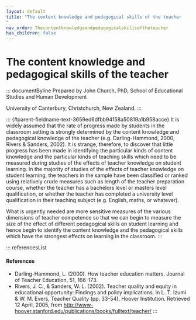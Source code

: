```yaml
---
layout: default
title: "The content knowledge and pedagogical skills of the teacher 
"
nav_order: Thecontentknowledgeandpedagogicalskillsoftheteacher
has_children: false
---
```

# The content knowledge and pedagogical skills of the teacher 


::: documentByline
Prepared by John Church, PhD, School of Educational Studies and Human
Development

University of Canterbury, Christchurch, New Zealand.
:::

::: {#parent-fieldname-text-3659ed6dfbb94158a50819a1b958acce}
It is widely assumed that the rate of progress made by students in the
classroom setting is strongly determined by the content knowledge and
pedagogical knowledge of the teacher (e.g. Darling-Hammond, 2000; Rivers
& Sanders, 2002). It is strange, therefore, to discover that little
progress has been made in identifying the particular kinds of content
knowledge and the particular kinds of teaching skills which need to be
measured during studies of the effects of teacher knowledge on student
learning. In the majority of studies of the effects of teacher knowledge
on student learning, the teachers in the sample have been classified or
ranked using relatively crude measures such as length of the teacher
preparation course, whether the teacher has a bachelors level or masters
level qualification, or whether the teacher has completed a university
level qualification in their teaching subject (e.g. English, maths, or
whatever).

What is urgently needed are more sensitive measures of the various
dimensions of teacher competence so that we can begin to measure the
size of the effect of different pedagogical skills on student learning
and hence begin to identify the content knowledge and the pedagogical
skills which have the strongest effects on learning in the classroom.
:::

::: referencesList
#### References

-   Darling-Hammond, L. (2000). How teacher education matters. Journal
    of Teacher Education, 51, 166-173.
-   Rivers, J. C., & Sanders, W. L. (2002). Teacher quality and equity
    in educational opportunity: Findings and policy implications.
    In L. T. Izumi & W. M. Evers, Teacher Quality (pp. 33-54). Hoover
    Institution. Retrieved 12 April, 2005, from
    http://www-hoover.stanford.edu/publications/books/fulltext/teacher/
:::
